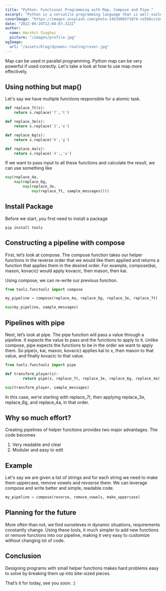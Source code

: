 ```yaml
---
title: "Python: Functional Programming with Map, Compose and Pipe."
excerpt: "Python is a versatile programming language that is well-suited to a variety of programming paradigms. One of these paradigms is functional programming, which focuses on the use of functions to transform and manipulate data. In this article, we will explore some of the key concepts of functional programming in Python, including map, compose, and pipe."
coverImage: "https://images.unsplash.com/photo-1453906971074-ce568cccbc63?ixlib=rb-1.2.1&ixid=MnwxMjA3fDB8MHxwaG90by1wYWdlfHx8fGVufDB8fHx8&auto=format&fit=crop&w=870&q=80"
date: "2022-04-24T12:04:07.322Z"
author:
  name: Harshit Singhai
  picture: "/images/profile.jpg"
ogImage:
  url: "/assets/blog/dynamic-routing/cover.jpg"
---
```


Map can be used in parallel programming. Python map can be very powerful if used corectly.
Let's take a look at how to use map more effectively.

## Using nothing but map()

Let's say we have multiple functions responsible for a atomic task.

```python
def replace_7t(s):
    return s.replace('7','t')

def replace_3e(s):
    return s.replace('3','e')

def replace_6g(s):
    return s.replace('6','g')

def replace_4a(s):
    return s.replace('4'.,'a')
```

If we want to pass input to all these functions and calculate the result, we can use something like

```python
map(replace_4a,
    map(replace_6g,
        map(replace_3e,
            map(replace_7t, sample_messages))))
```

## Install Package

Before we start, you first need to install a package

```terminal
pip install toolz
```

## Constructing a pipeline with compose

First, let’s look at compose. The compose function takes our helper functions in the reverse order that we would like them applied and returns a function that applies them in the desired order. For example, compose(kai, mason, kovacic) would apply kovacic, then mason, then kai.

Using compose, we can re-write our previous function.

```python
from toolz.functoolz import compose

my_pipeline = compose(replace_4a, replace_6g, replace_3e, replace_7t)

map(my_pipeline, sample_messages)
```

## Pipelines with pipe

Next, let’s look at pipe. The pipe function will pass a value through a pipeline. It expects the value to pass and the functions to apply to it. Unlike compose, pipe expects the functions to be in the order we want to apply them. So pipe(x, kai, mason, kovacic) applies kai to x, then mason to that value, and finally kovacic to that value.

```python
from toolz.functoolz import pipe

def transform_player(s):
        return pipe(s, replace_7t, replace_3e, replace_6g, replace_4a)

map(transform_player, sample_messages)
```

In this case, we’re starting with replace_7t, then applying replace_3e, replace_6g, and replace_4a, in that order.

## Why so much effort?

Creating pipelines of helper functions provides two major advantages. The code becomes

1. Very readable and clear
2. Modular and easy to edit

## Example

Let's say we are given a list of strings and for each string we need to make them uppercase, remove vowels and revserse them. We can leverage compose and write better and simple, readable code.

```python
my_pipeline = compose(reverse, remove_vowels, make_uppercase)
```

## Planning for the future

More often than not, we find ourseleves in dynamic situations, requirements constantly change. Using these tools, it much simpler to add new functions or remove functions into our pipeline, making it very easy to customize without changing lot of code.

## Conclusion

Designing programs with small helper functions makes hard problems easy to solve by breaking them up into bite-sized pieces.

That’s it for today, see you soon. :)
